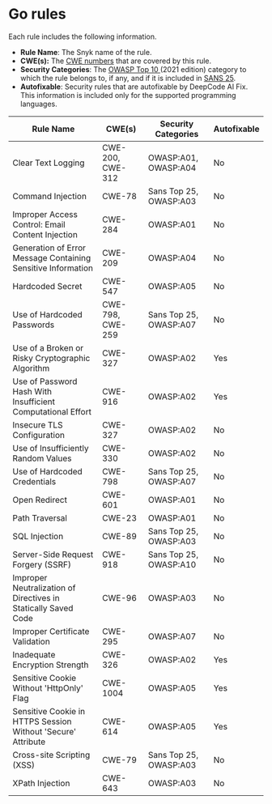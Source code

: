 # Go rules

Each rule includes the following information.

* **Rule Name**: The Snyk name of the rule.
* **CWE(s):** The [CWE numbers](https://cwe.mitre.org/) that are covered by this rule.
* **Security Categories**: The [OWASP Top 10 ](https://owasp.org/Top10/)(2021 edition) category to which the rule belongs to, if any, and if it is included in [SANS 25](https://www.sans.org/top25-software-errors/).
* **Autofixable**: Security rules that are autofixable by DeepCode AI Fix. This information is included only for the supported programming languages.

| Rule Name                                                      | CWE(s)           | Security Categories    | Autofixable |
| -------------------------------------------------------------- | ---------------- | ---------------------- | ----------- |
| Clear Text Logging                                             | CWE-200, CWE-312 | OWASP:A01, OWASP:A04   | No          |
| Command Injection                                              | CWE-78           | Sans Top 25, OWASP:A03 | No          |
| Improper Access Control: Email Content Injection               | CWE-284          | OWASP:A01              | No          |
| Generation of Error Message Containing Sensitive Information   | CWE-209          | OWASP:A04              | No          |
| Hardcoded Secret                                               | CWE-547          | OWASP:A05              | No          |
| Use of Hardcoded Passwords                                     | CWE-798, CWE-259 | Sans Top 25, OWASP:A07 | No          |
| Use of a Broken or Risky Cryptographic Algorithm               | CWE-327          | OWASP:A02              | Yes         |
| Use of Password Hash With Insufficient Computational Effort    | CWE-916          | OWASP:A02              | Yes         |
| Insecure TLS Configuration                                     | CWE-327          | OWASP:A02              | No          |
| Use of Insufficiently Random Values                            | CWE-330          | OWASP:A02              | No          |
| Use of Hardcoded Credentials                                   | CWE-798          | Sans Top 25, OWASP:A07 | No          |
| Open Redirect                                                  | CWE-601          | OWASP:A01              | No          |
| Path Traversal                                                 | CWE-23           | OWASP:A01              | No          |
| SQL Injection                                                  | CWE-89           | Sans Top 25, OWASP:A03 | No          |
| Server-Side Request Forgery (SSRF)                             | CWE-918          | Sans Top 25, OWASP:A10 | No          |
| Improper Neutralization of Directives in Statically Saved Code | CWE-96           | OWASP:A03              | No          |
| Improper Certificate Validation                                | CWE-295          | OWASP:A07              | No          |
| Inadequate Encryption Strength                                 | CWE-326          | OWASP:A02              | Yes         |
| Sensitive Cookie Without 'HttpOnly' Flag                       | CWE-1004         | OWASP:A05              | Yes         |
| Sensitive Cookie in HTTPS Session Without 'Secure' Attribute   | CWE-614          | OWASP:A05              | Yes         |
| Cross-site Scripting (XSS)                                     | CWE-79           | Sans Top 25, OWASP:A03 | No          |
| XPath Injection                                                | CWE-643          | OWASP:A03              | No          |
